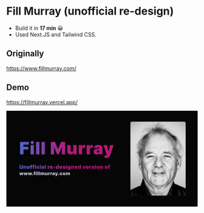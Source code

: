 # Fill Murray (unofficial re-design)
- Build it in **17 min** 😀 
- Used Next.JS and Tailwind CSS.

## Originally
https://www.fillmurray.com/

## Demo

https://fillmurray.vercel.app/

![SS](public/card.jpg)


